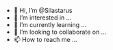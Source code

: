 - 👋 Hi, I’m @Silastarus
- 👀 I’m interested in ...
- 🌱 I’m currently learning ...
- 💞️ I’m looking to collaborate on ...
- 📫 How to reach me ...

<!---
Silastarus/Silastarus is a ✨ special ✨ repository because its `README.md` (this file) appears on your GitHub profile.
You can click the Preview link to take a look at your changes.
--->
